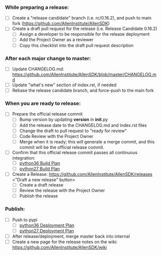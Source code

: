 ### While preparing a release:

- [ ] Create a "release candidate" branch (i.e. rc/0.16.2), and push to main fork (https://github.com/AllenInstitute/AllenSDK)
- [ ] Create a draft pull request for the release (i.e. Release Candidate 0.16.2)
  - [ ] Assign a developer to be responsible for the release deployment
  - [ ] Add the Project Owner as a reviewer
  - [ ] Copy this checklist into the draft pull request description

### After each major change to master:

- [ ] Update CHANGELOG.md: https://github.com/AllenInstitute/AllenSDK/blob/master/CHANGELOG.md
- [ ] Update "what's new" section of index.rst, if needed
- [ ] Rebase the release candidate branch, and force-push to the main fork

### When you are ready to release:

- [ ] Prepare the official release commit
  - [ ] Bump version by updating __version__ in __init__.py
  - [ ] Add the release date to the CHANGELOG.md and index.rst files
  - [ ] Change the draft to pull request to "ready for review"
  - [ ] Code Review with the Project Owner
  - [ ] Merge when it is ready; this will generate a merge commit, and this commit will be the official release commit.
- [ ] Confirm that this official release commit passes all continuous integration:
  - [ ] [python36 Build Plan](http://bamboo.corp.alleninstitute.org/browse/IFR-APG)
  - [ ] [python27 Build Plan](http://bamboo.corp.alleninstitute.org/browse/IFR-AAG)
- [ ] Create a Release: https://github.com/AllenInstitute/AllenSDK/releases <"Draft a new release" button>
  - [ ] Create a draft release
  - [ ] Review the release with the Project Owner
  - [ ] Publish the release

### Publish:

- [ ] Push to pypi
  - [ ] [python36 Deployment Plan](http://bamboo.corp.alleninstitute.org/deploy/viewDeploymentProjectEnvironments.action?id=169639939)
  - [ ] [python27 Deployment Plan](http://bamboo.corp.alleninstitute.org/deploy/viewDeploymentProjectEnvironments.action?id=169639938)
- [ ] After release/deployment, merge master back into internal
- [ ] Create a new page for the release notes on the wiki: https://github.com/AllenInstitute/AllenSDK/wiki
